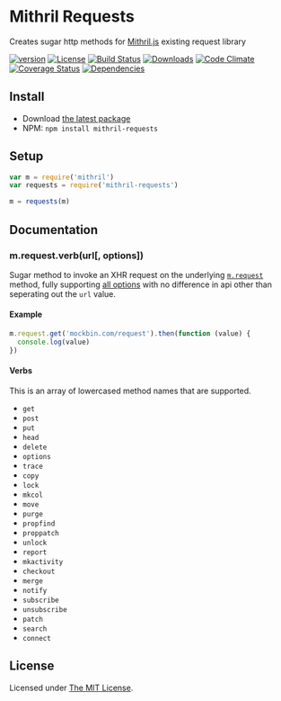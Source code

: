 # Mithril Requests

Creates sugar http methods for [Mithril.js][mithril] existing request library

[![version][npm-version]][npm-url]
[![License][npm-license]][license-url]
[![Build Status][travis-image]][travis-url]
[![Downloads][npm-downloads]][npm-url]
[![Code Climate][codeclimate-quality]][codeclimate-url]
[![Coverage Status][codeclimate-coverage]][codeclimate-url]
[![Dependencies][david-image]][david-url]

## Install

- Download [the latest package][download]
- NPM: `npm install mithril-requests`

## Setup

```js
var m = require('mithril')
var requests = require('mithril-requests')

m = requests(m)
```

## Documentation

### m.request.verb(url[, options])

Sugar method to invoke an XHR request on the underlying [`m.request`][mithril-request] method, fully supporting
[all options][mithril-request-signature] with no difference in api other than seperating out the `url` value.

#### Example

```js
m.request.get('mockbin.com/request').then(function (value) {
  console.log(value)
})
```

#### Verbs

This is an array of lowercased method names that are supported.

- `get`
- `post`
- `put`
- `head`
- `delete`
- `options`
- `trace`
- `copy`
- `lock`
- `mkcol`
- `move`
- `purge`
- `propfind`
- `proppatch`
- `unlock`
- `report`
- `mkactivity`
- `checkout`
- `merge`
- `notify`
- `subscribe`
- `unsubscribe`
- `patch`
- `search`
- `connect`

## License

Licensed under [The MIT License](LICENSE).

[license-url]: https://github.com/Nijikokun/mithril-requests/blob/master/LICENSE

[travis-url]: https://travis-ci.org/Nijikokun/mithril-requests
[travis-image]: https://img.shields.io/travis/Nijikokun/mithril-requests.svg?style=flat

[npm-url]: https://www.npmjs.com/package/mithril-requests
[npm-license]: https://img.shields.io/npm/l/mithril-requests.svg?style=flat
[npm-version]: https://img.shields.io/npm/v/mithril-requests.svg?style=flat
[npm-downloads]: https://img.shields.io/npm/dm/mithril-requests.svg?style=flat

[coveralls-url]: https://coveralls.io/r/Nijikokun/mithril-requests
[coveralls-coverage]: https://img.shields.io/coveralls/jekyll/jekyll.svg

[codeclimate-url]: https://codeclimate.com/github/Nijikokun/mithril-requests
[codeclimate-quality]: https://img.shields.io/codeclimate/github/Nijikokun/mithril-requests.svg?style=flat
[codeclimate-coverage]: https://img.shields.io/codeclimate/coverage/github/Nijikokun/mithril-requests.svg?style=flat

[david-url]: https://david-dm.org/Nijikokun/mithril-requests
[david-image]: https://img.shields.io/david/Nijikokun/mithril-requests.svg?style=flat

[download]: https://github.com/Nijikokun/mithril-requests/archive/v1.2.0.zip
[mithril]: https://github.com/lhorie/mithril.js
[mithril-request]: http://lhorie.github.io/mithril/mithril.request.html
[mithril-request-signature]: http://lhorie.github.io/mithril/mithril.request.html#signature
